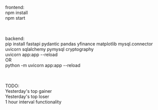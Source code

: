 frontend:<br>
npm install<br>
npm start<br><br><br>


backend:<br>
pip install fastapi pydantic pandas yfinance matplotlib mysql.connector uvicorn sqlalchemy pymysql cryptography <br>
uvicorn app:app --reload <br>
OR <br>
python -m uvicorn app:app --reload<br><br><br>


TODO: <br>
Yesterday's top gainer<br>
Yesterday's top loser<br>
1 hour interval functionality<br><br><br>
